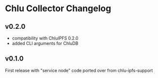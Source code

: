 # Chlu Collector Changelog

## v0.2.0

- compatibility with ChluIPFS 0.2.0
- added CLI arguments for ChluDB

## v0.1.0

First release with "service node" code ported over from chlu-ipfs-support